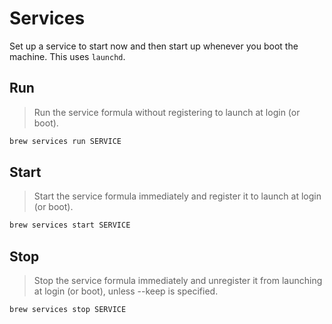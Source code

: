 # Services

Set up a service to start now and then start up whenever you boot the machine. This uses `launchd`.

## Run

> Run the service formula without registering to launch at login (or boot).

```sh
brew services run SERVICE
```

## Start

> Start the service formula immediately and register it to launch at login (or boot).

```sh
brew services start SERVICE
```


## Stop

> Stop the service formula immediately and unregister it from launching at login (or boot), unless --keep is specified.

```sh
brew services stop SERVICE
```
